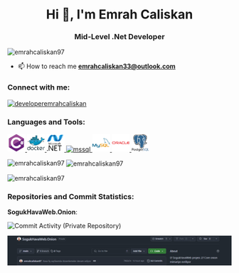 <h1 align="center">Hi 👋, I'm Emrah Caliskan</h1>
<h3 align="center">Mid-Level .Net Developer</h3>

<p align="left"> <img src="https://komarev.com/ghpvc/?username=emrahcaliskan97&label=Profile%20views&color=0e75b6&style=flat" alt="emrahcaliskan97" /> </p>

- 📫 How to reach me **emrahcaliskan33@outlook.com**

<h3 align="left">Connect with me:</h3>
<p align="left">
<a href="https://linkedin.com/in/developeremrahcaliskan" target="blank"><img align="center" src="https://raw.githubusercontent.com/rahuldkjain/github-profile-readme-generator/master/src/images/icons/Social/linked-in-alt.svg" alt="developeremrahcaliskan" height="30" width="40" /></a>
</p>

<h3 align="left">Languages and Tools:</h3>
<p align="left"> 
  <a href="https://www.w3schools.com/cs/" target="_blank" rel="noreferrer"> 
    <img src="https://raw.githubusercontent.com/devicons/devicon/master/icons/csharp/csharp-original.svg" alt="csharp" width="40" height="40"/> 
  </a> 
  <a href="https://www.docker.com/" target="_blank" rel="noreferrer"> 
    <img src="https://raw.githubusercontent.com/devicons/devicon/master/icons/docker/docker-original-wordmark.svg" alt="docker" width="40" height="40"/> 
  </a> 
  <a href="https://dotnet.microsoft.com/" target="_blank" rel="noreferrer"> 
    <img src="https://raw.githubusercontent.com/devicons/devicon/master/icons/dot-net/dot-net-original-wordmark.svg" alt="dotnet" width="40" height="40"/> 
  </a> 
  <a href="https://www.microsoft.com/en-us/sql-server" target="_blank" rel="noreferrer"> 
    <img src="https://www.svgrepo.com/show/303229/microsoft-sql-server-logo.svg" alt="mssql" width="40" height="40"/> 
  </a> 
  <a href="https://www.mysql.com/" target="_blank" rel="noreferrer"> 
    <img src="https://raw.githubusercontent.com/devicons/devicon/master/icons/mysql/mysql-original-wordmark.svg" alt="mysql" width="40" height="40"/> 
  </a> 
  <a href="https://www.oracle.com/" target="_blank" rel="noreferrer"> 
    <img src="https://raw.githubusercontent.com/devicons/devicon/master/icons/oracle/oracle-original.svg" alt="oracle" width="40" height="40"/> 
  </a> 
  <a href="https://www.postgresql.org" target="_blank" rel="noreferrer"> 
    <img src="https://raw.githubusercontent.com/devicons/devicon/master/icons/postgresql/postgresql-original-wordmark.svg" alt="postgresql" width="40" height="40"/> 
  </a> 
</p>

<p><img align="left" src="https://github-readme-stats.vercel.app/api/top-langs?username=emrahcaliskan97&show_icons=true&locale=en&layout=compact" alt="emrahcaliskan97" /></p>

<p>&nbsp;<img align="center" src="https://github-readme-stats.vercel.app/api?username=emrahcaliskan97&show_icons=true&locale=en" alt="emrahcaliskan97" /></p>

<p><img align="center" src="https://github-readme-streak-stats.herokuapp.com/?user=emrahcaliskan97&" alt="emrahcaliskan97" /></p>

<h3 align="left">Repositories and Commit Statistics:</h3>

<p><strong>SogukHavaWeb.Onion</strong>:</p>
<img src="https://img.shields.io/github/commit-activity/y/username/SogukHavaWeb.Onion" alt="Commit Activity (Private Repository)">

<p align="left">
  <img src="https://github.com/emrahcaliskan97/Assets/blob/9e4c2d75bae253379bd913dc2a8c9b1ff642e385/SogukHavaWeb.Onion%20Stats.png" alt="SogukHavaWeb.Onion Commit Screenshot" />
</p>

